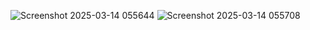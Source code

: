 ![Screenshot 2025-03-14 055644](https://github.com/user-attachments/assets/5d82d265-14b8-4165-80d9-38f912648111)
![Screenshot 2025-03-14 055708](https://github.com/user-attachments/assets/92d8164d-17d3-44d8-a658-c56db8fce018)
